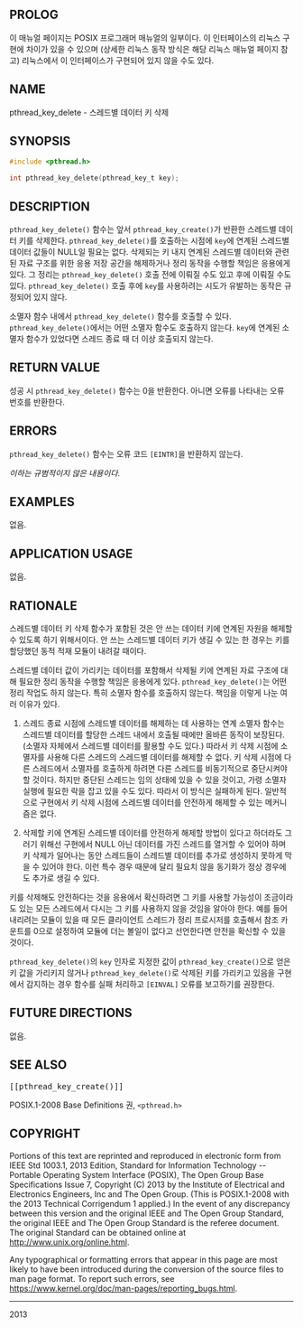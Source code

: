## PROLOG

이 매뉴얼 페이지는 POSIX 프로그래머 매뉴얼의 일부이다. 이 인터페이스의 리눅스 구현에 차이가 있을 수 있으며 (상세한 리눅스 동작 방식은 해당 리눅스 매뉴얼 페이지 참고) 리눅스에서 이 인터페이스가 구현되어 있지 않을 수도 있다.

## NAME

pthread_key_delete - 스레드별 데이터 키 삭제

## SYNOPSIS

```c
#include <pthread.h>

int pthread_key_delete(pthread_key_t key);
```

## DESCRIPTION

`pthread_key_delete()` 함수는 앞서 `pthread_key_create()`가 반환한 스레드별 데이터 키를 삭제한다. `pthread_key_delete()`를 호출하는 시점에 `key`에 연계된 스레드별 데이터 값들이 NULL일 필요는 없다. 삭제되는 키 내지 연계된 스레드별 데이터와 관련된 자료 구조를 위한 응용 저장 공간을 해제하거나 정리 동작을 수행할 책임은 응용에게 있다. 그 정리는 `pthread_key_delete()` 호출 전에 이뤄질 수도 있고 후에 이뤄질 수도 있다. `pthread_key_delete()` 호출 후에 `key`를 사용하려는 시도가 유발하는 동작은 규정되어 있지 않다.

소멸자 함수 내에서 `pthread_key_delete()` 함수를 호출할 수 있다. `pthread_key_delete()`에서는 어떤 소멸자 함수도 호출하지 않는다. `key`에 연계된 소멸자 함수가 있었다면 스레드 종료 때 더 이상 호출되지 않는다.

## RETURN VALUE

성공 시 `pthread_key_delete()` 함수는 0을 반환한다. 아니면 오류를 나타내는 오류 번호를 반환한다.

## ERRORS

`pthread_key_delete()` 함수는 오류 코드 `[EINTR]`을 반환하지 않는다.

*이하는 규범적이지 않은 내용이다.*

## EXAMPLES

없음.

## APPLICATION USAGE

없음.

## RATIONALE

스레드별 데이터 키 삭제 함수가 포함된 것은 안 쓰는 데이터 키에 연계된 자원을 해제할 수 있도록 하기 위해서이다. 안 쓰는 스레드별 데이터 키가 생길 수 있는 한 경우는 키를 할당했던 동적 적재 모듈이 내려갈 때이다.

스레드별 데이터 값이 가리키는 데이터를 포함해서 삭제될 키에 연계된 자료 구조에 대해 필요한 정리 동작을 수행할 책임은 응용에게 있다. `pthread_key_delete()`는 어떤 정리 작업도 하지 않는다. 특히 소멸자 함수를 호출하지 않는다. 책임을 이렇게 나눈 여러 이유가 있다.

1. 스레드 종료 시점에 스레드별 데이터를 해제하는 데 사용하는 연계 소멸자 함수는 스레드별 데이터를 할당한 스레드 내에서 호출될 때에만 올바른 동작이 보장된다. (소멸자 자체에서 스레드별 데이터를 활용할 수도 있다.) 따라서 키 삭제 시점에 소멸자를 사용해 다른 스레드의 스레드별 데이터를 해제할 수 없다. 키 삭제 시점에 다른 스레드에서 소멸자를 호출하게 하려면 다른 스레드를 비동기적으로 중단시켜야 할 것이다. 하지만 중단된 스레드는 임의 상태에 있을 수 있을 것이고, 가령 소멸자 실행에 필요한 락을 잡고 있을 수도 있다. 따라서 이 방식은 실패하게 된다. 일반적으로 구현에서 키 삭제 시점에 스레드별 데이터를 안전하게 해제할 수 있는 메커니즘은 없다.

2. 삭제할 키에 연계된 스레드별 데이터를 안전하게 해제할 방법이 있다고 하더라도 그러기 위해선 구현에서 NULL 아닌 데이터를 가진 스레드를 열거할 수 있어야 하며 키 삭제가 일어나는 동안 스레드들이 스레드별 데이터를 추가로 생성하지 못하게 막을 수 있어야 한다. 이런 특수 경우 때문에 달리 필요치 않을 동기화가 정상 경우에도 추가로 생길 수 있다.

키를 삭제해도 안전하다는 것을 응용에서 확신하려면 그 키를 사용할 가능성이 조금이라도 있는 모든 스레드에서 다시는 그 키를 사용하지 않을 것임을 알아야 한다. 예를 들어 내리려는 모듈이 있을 때 모든 클라이언트 스레드가 정리 프로시저를 호출해서 참조 카운트를 0으로 설정하여 모듈에 더는 볼일이 없다고 선언한다면 안전을 확신할 수 있을 것이다.

`pthread_key_delete()`의 `key` 인자로 지정한 값이 `pthread_key_create()`으로 얻은 키 값을 가리키지 않거나 `pthread_key_delete()`로 삭제된 키를 가리키고 있음을 구현에서 감지하는 경우 함수를 실패 처리하고 `[EINVAL]` 오류를 보고하기를 권장한다.

## FUTURE DIRECTIONS

없음.

## SEE ALSO

<tt>[[pthread_key_create()]]</tt>

POSIX.1-2008 Base Definitions 권, `<pthread.h>`

## COPYRIGHT

Portions of this text are reprinted and reproduced in electronic form from IEEE Std 1003.1, 2013 Edition, Standard for Information Technology -- Portable Operating System Interface (POSIX), The Open Group Base Specifications Issue 7, Copyright (C) 2013 by the Institute of Electrical and Electronics Engineers, Inc and The Open Group. (This is POSIX.1-2008 with the 2013 Technical Corrigendum 1 applied.) In the event of any discrepancy between this version and the original IEEE and The Open Group Standard, the original IEEE and The Open Group Standard is the referee document. The original Standard can be obtained online at <http://www.unix.org/online.html>.

Any typographical or formatting errors that appear in this page are most likely to have been introduced during the conversion of the source files to man page format. To report such errors, see <https://www.kernel.org/doc/man-pages/reporting_bugs.html>.

----

2013
